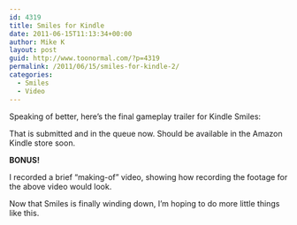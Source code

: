 ```yaml
---
id: 4319
title: Smiles for Kindle
date: 2011-06-15T11:13:34+00:00
author: Mike K
layout: post
guid: http://www.toonormal.com/?p=4319
permalink: /2011/06/15/smiles-for-kindle-2/
categories:
  - Smiles
  - Video
---
```

Speaking of better, here&#8217;s the final gameplay trailer for Kindle Smiles:

<center>
</center>

That is submitted and in the queue now. Should be available in the Amazon Kindle store soon.

**BONUS!**

I recorded a brief &#8220;making-of&#8221; video, showing how recording the footage for the above video would look.

<center>
</center>

Now that Smiles is finally winding down, I&#8217;m hoping to do more little things like this.